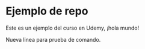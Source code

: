 # Ejemplo de repo
Este es un ejemplo del curso en Udemy, ¡hola mundo!

Nueva linea para prueba de comando.